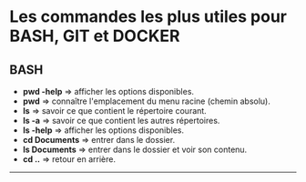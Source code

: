 # Les commandes les plus utiles pour BASH, GIT et DOCKER


## BASH
* **pwd -help** => afficher les options disponibles.
* **pwd** => connaître l'emplacement du menu racine (chemin absolu).  
* **ls** => savoir ce que contient le répertoire courant.  
* **ls -a** => savoir ce que contient les autres répertoires.  
* **ls -help** => afficher les options disponibles.
* **cd Documents** => entrer dans le dossier.
* **ls Documents** => entrer dans le dossier et voir son contenu.
* **cd ..** => retour en arrière.
* **
